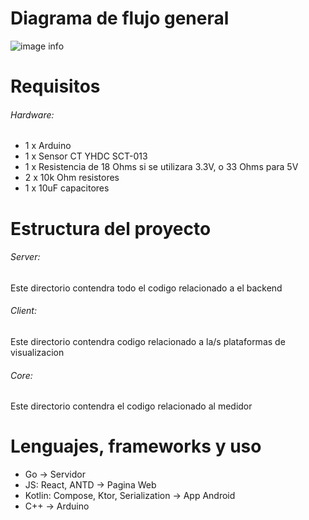 # Diagrama de flujo general
![image info](https://firebasestorage.googleapis.com/v0/b/pandora-db134.appspot.com/o/delete_later%2Fmedidor_electronico_online.drawio.png?alt=media&token=6bf8e3c0-39df-4d67-b0be-aebde7884cf2)

# Requisitos
###### Hardware:
* 1 x Arduino
* 1 x Sensor CT YHDC SCT-013
* 1 x Resistencia de 18 Ohms si se utilizara 3.3V, o 33 Ohms para 5V
* 2 x 10k Ohm resistores
* 1 x 10uF capacitores

# Estructura del proyecto
###### Server:
Este directorio contendra todo el codigo relacionado a el backend

###### Client:
Este directorio contendra codigo relacionado a la/s plataformas de visualizacion

###### Core: 
Este directorio contendra el codigo relacionado al medidor

# Lenguajes, frameworks y uso
* Go -> Servidor
* JS: React, ANTD -> Pagina Web
* Kotlin: Compose, Ktor, Serialization -> App Android
* C++ -> Arduino

